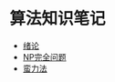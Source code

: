 # 算法知识笔记
- [绪论](https://github.com/LonnyZhao/LonnyZhao.github.io/blob/master/【算法篇】绪论.md)   
- [NP完全问题](https://github.com/LonnyZhao/LonnyZhao.github.io/blob/master/【算法篇】NP完全问题.md)   
- [蛮力法](https://github.com/LonnyZhao/LonnyZhao.github.io/blob/master/【算法篇】蛮力法.md)   



